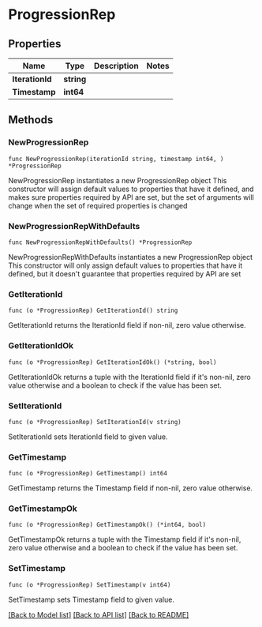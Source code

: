 # ProgressionRep

## Properties

Name | Type | Description | Notes
------------ | ------------- | ------------- | -------------
**IterationId** | **string** |  | 
**Timestamp** | **int64** |  | 

## Methods

### NewProgressionRep

`func NewProgressionRep(iterationId string, timestamp int64, ) *ProgressionRep`

NewProgressionRep instantiates a new ProgressionRep object
This constructor will assign default values to properties that have it defined,
and makes sure properties required by API are set, but the set of arguments
will change when the set of required properties is changed

### NewProgressionRepWithDefaults

`func NewProgressionRepWithDefaults() *ProgressionRep`

NewProgressionRepWithDefaults instantiates a new ProgressionRep object
This constructor will only assign default values to properties that have it defined,
but it doesn't guarantee that properties required by API are set

### GetIterationId

`func (o *ProgressionRep) GetIterationId() string`

GetIterationId returns the IterationId field if non-nil, zero value otherwise.

### GetIterationIdOk

`func (o *ProgressionRep) GetIterationIdOk() (*string, bool)`

GetIterationIdOk returns a tuple with the IterationId field if it's non-nil, zero value otherwise
and a boolean to check if the value has been set.

### SetIterationId

`func (o *ProgressionRep) SetIterationId(v string)`

SetIterationId sets IterationId field to given value.


### GetTimestamp

`func (o *ProgressionRep) GetTimestamp() int64`

GetTimestamp returns the Timestamp field if non-nil, zero value otherwise.

### GetTimestampOk

`func (o *ProgressionRep) GetTimestampOk() (*int64, bool)`

GetTimestampOk returns a tuple with the Timestamp field if it's non-nil, zero value otherwise
and a boolean to check if the value has been set.

### SetTimestamp

`func (o *ProgressionRep) SetTimestamp(v int64)`

SetTimestamp sets Timestamp field to given value.



[[Back to Model list]](../README.md#documentation-for-models) [[Back to API list]](../README.md#documentation-for-api-endpoints) [[Back to README]](../README.md)


